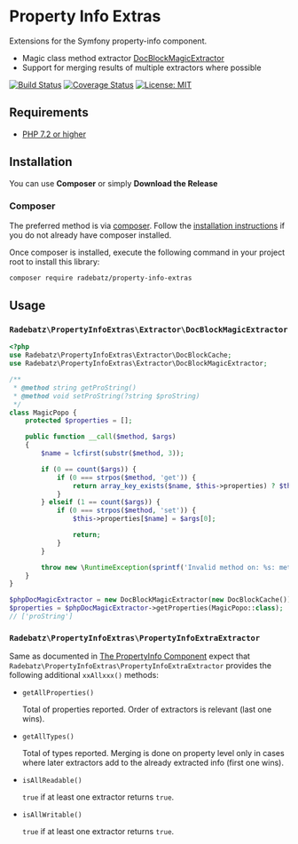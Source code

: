# Property Info Extras #
Extensions for the Symfony property-info component.
* Magic class method extractor [DocBlockMagicExtractor](src/Extractor/DocBlockMagicExtractor.php)
* Support for merging results of multiple extractors where possible

[![Build Status](https://travis-ci.org/DerManoMann/property-info-extras.png)](https://travis-ci.org/DerManoMann/property-info-extras)
[![Coverage Status](https://coveralls.io/repos/github/DerManoMann/property-info-extras/badge.svg)](https://coveralls.io/github/DerManoMann/property-info-extras)
[![License: MIT](https://img.shields.io/badge/License-MIT-yellow.svg)](https://opensource.org/licenses/MIT)

## Requirements ##
* [PHP 7.2 or higher](http://www.php.net/)

## Installation ##

You can use **Composer** or simply **Download the Release**

### Composer ###

The preferred method is via [composer](https://getcomposer.org). Follow the
[installation instructions](https://getcomposer.org/doc/00-intro.md) if you do not already have
composer installed.

Once composer is installed, execute the following command in your project root to install this library:

```sh
composer require radebatz/property-info-extras
```

## Usage ##
### `Radebatz\PropertyInfoExtras\Extractor\DocBlockMagicExtractor` ###
```php
<?php
use Radebatz\PropertyInfoExtras\Extractor\DocBlockCache;
use Radebatz\PropertyInfoExtras\Extractor\DocBlockMagicExtractor;

/**
 * @method string getProString()
 * @method void setProString(?string $proString)
 */
class MagicPopo {
    protected $properties = [];

    public function __call($method, $args)
    {
        $name = lcfirst(substr($method, 3));

        if (0 == count($args)) {
            if (0 === strpos($method, 'get')) {
                return array_key_exists($name, $this->properties) ? $this->properties[$name] : null;
            }
        } elseif (1 == count($args)) {
            if (0 === strpos($method, 'set')) {
                $this->properties[$name] = $args[0];

                return;
            }
        }

        throw new \RuntimeException(sprintf('Invalid method on: %s: method: "%s"', get_class($this), $method));
    }
}

$phpDocMagicExtractor = new DocBlockMagicExtractor(new DocBlockCache());
$properties = $phpDocMagicExtractor->getProperties(MagicPopo::class);
// ['proString']
```

### `Radebatz\PropertyInfoExtras\PropertyInfoExtraExtractor` ###
Same as documented in [The PropertyInfo Component](https://symfony.com/doc/current/components/property_info.html)
expect that `Radebatz\PropertyInfoExtras\PropertyInfoExtraExtractor` provides the following additional `xxAllxxx()` methods:
* `getAllProperties()`

  Total of properties reported. Order of extractors is relevant (last one wins).

* `getAllTypes()`

  Total of types reported. Merging is done on property level only in cases where later extractors
  add to the already extracted info (first one wins).
* `isAllReadable()`

  `true` if at least one extractor returns `true`.
* `isAllWritable()`

  `true` if at least one extractor returns `true`.
